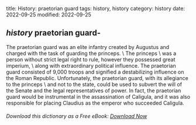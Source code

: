 title: History: praetorian guard
tags: history, history
category: history
date: 2022-09-25
modified: 2022-09-25

## _history_  praetorian guard-
The praetorian guard was an elite infantry
created by Augustus and charged with the task of guarding the
princeps. \ The   princeps \ was a person without strict legal
right to rule, however they possessed great   imperium, \ along with
extraordinary political influence.  The praetorian guard consisted of 9,000
troops and signified a destabilizing influence on the Roman Republic.
Unfortunately, the praetorian guard, with its allegiance to the
princeps \ and not to the state, could be used to subvert the will
of the Senate and the legal representatives of power.  In fact, the
praetorian guard would be instrumental in the assassination of
Caligula, and it was also responsible for placing Claudius as
the emperor who succeeded Caligula.


###### Download *this* dictionary as a Free eBook: [Download Now]({static}static/SerfHistoryDictionary.pdf)

